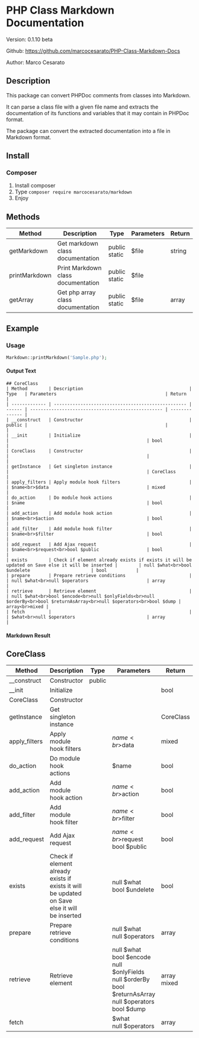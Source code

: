 # PHP Class Markdown Documentation

Version: 0.1.10 beta

Github: https://github.com/marcocesarato/PHP-Class-Markdown-Docs

Author: Marco Cesarato

## Description

This package can convert PHPDoc comments from classes into Markdown.

It can parse a class file with a given file name and extracts the documentation of its functions and variables that it may contain in PHPDoc format.

The package can convert the extracted documentation into a file in Markdown format.

## Install

### Composer
1. Install composer
2. Type `composer require marcocesarato/markdown`
4. Enjoy

## Methods

| Method        | Description                        | Type                | Parameters | Return |
| ------------- | ---------------------------------- | ------------------- | ---------- | ------ |
| getMarkdown   | Get markdown class documentation   | public<br>static    | $file      | string |
| printMarkdown | Print Markdown class documentation | public<br>static    | $file      |        |
| getArray      | Get php array class documentation  | public<br>static    | $file      | array  |

## Example

### Usage

```php
Markdown::printMarkdown('Sample.php');
```


#### Output Text

```text
## CoreClass
| Method        | Description                                        | Type   | Parameters                                         | Return         |
| ------------- | -------------------------------------------------- | ------ | -------------------------------------------------- | -------------- |
| __construct   | Constructor                                        | public |                                                    |                |
| __init        | Initialize                                         |        |                                                    | bool           |
| CoreClass     | Constructor                                        |        |                                                    |                |
| getInstance   | Get singleton instance                             |        |                                                    | CoreClass      |
| apply_filters | Apply module hook filters                          |        | $name<br>$data                                     | mixed          |
| do_action     | Do module hook actions                             |        | $name                                              | bool           |
| add_action    | Add module hook action                             |        | $name<br>$action                                   | bool           |
| add_filter    | Add module hook filter                             |        | $name<br>$filter                                   | bool           |
| add_request   | Add Ajax request                                   |        | $name<br>$request<br>bool $public                  | bool           |
| exists        | Check if element already exists if exists it will be updated on Save else it will be inserted |        | null $what<br>bool $undelete                       | bool           |
| prepare       | Prepare retrieve conditions                        |        | null $what<br>null $operators                      | array          |
| retrieve      | Retrieve element                                   |        | null $what<br>bool $encode<br>null $onlyFields<br>null $orderBy<br>bool $returnAsArray<br>null $operators<br>bool $dump | array<br>mixed |
| fetch         |                                                    |        | $what<br>null $operators                           | array          |
```

#### Markdown Result

## CoreClass
| Method        | Description                                        | Type   | Parameters                                         | Return         |
| ------------- | -------------------------------------------------- | ------ | -------------------------------------------------- | -------------- |
| __construct   | Constructor                                        | public |                                                    |                |
| __init        | Initialize                                         |        |                                                    | bool           |
| CoreClass     | Constructor                                        |        |                                                    |                |
| getInstance   | Get singleton instance                             |        |                                                    | CoreClass      |
| apply_filters | Apply module hook filters                          |        | $name<br>$data                                     | mixed          |
| do_action     | Do module hook actions                             |        | $name                                              | bool           |
| add_action    | Add module hook action                             |        | $name<br>$action                                   | bool           |
| add_filter    | Add module hook filter                             |        | $name<br>$filter                                   | bool           |
| add_request   | Add Ajax request                                   |        | $name<br>$request<br>bool $public                  | bool           |
| exists        | Check if element already exists if exists it will be updated on Save else it will be inserted |        | null $what<br>bool $undelete                       | bool           |
| prepare       | Prepare retrieve conditions                        |        | null $what<br>null $operators                      | array          |
| retrieve      | Retrieve element                                   |        | null $what<br>bool $encode<br>null $onlyFields<br>null $orderBy<br>bool $returnAsArray<br>null $operators<br>bool $dump | array<br>mixed |
| fetch         |                                                    |        | $what<br>null $operators                           | array          |
